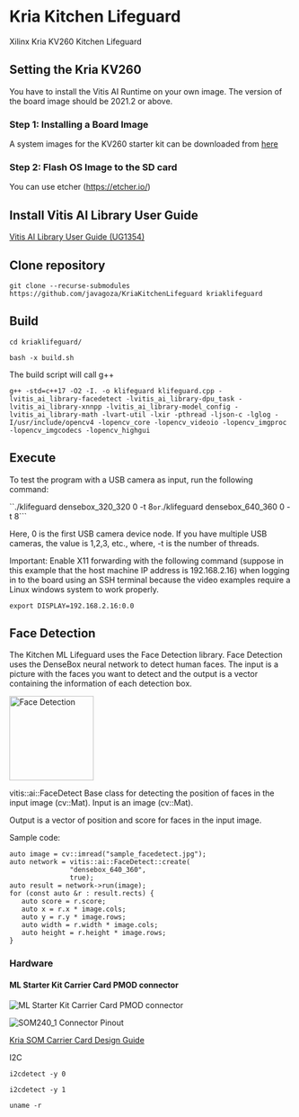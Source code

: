 # Kria Kitchen Lifeguard
Xilinx Kria KV260 Kitchen Lifeguard

## Setting the Kria KV260
You have to install the Vitis AI Runtime on your own image. The version of the board image should be 2021.2 or above.


### Step 1: Installing a Board Image
A system images for the KV260 starter kit can be downloaded from [here](https://login.xilinx.com/app/xilinxinc_f5awsprod_1/exknv8ms950lm0Ldh0x7/sso/saml)

### Step 2: Flash OS Image to the SD card
You can use etcher (https://etcher.io/)


## Install Vitis AI Library User Guide

[Vitis AI Library User Guide (UG1354)](https://docs.xilinx.com/r/en-US/ug1354-xilinx-ai-sdk/Introduction)

## Clone repository
```
git clone --recurse-submodules https://github.com/javagoza/KriaKitchenLifeguard kriaklifeguard
```
## Build
```
cd kriaklifeguard/
```
```
bash -x build.sh
```
The build script will call g++

```
g++ -std=c++17 -O2 -I. -o klifeguard klifeguard.cpp -lvitis_ai_library-facedetect -lvitis_ai_library-dpu_task -lvitis_ai_library-xnnpp -lvitis_ai_library-model_config -lvitis_ai_library-math -lvart-util -lxir -pthread -ljson-c -lglog -I/usr/include/opencv4 -lopencv_core -lopencv_videoio -lopencv_imgproc -lopencv_imgcodecs -lopencv_highgui
```

## Execute
To test the program with a USB camera as input, run the following command:

``./klifeguard densebox_320_320 0 -t 8```
or
```./klifeguard densebox_640_360 0 -t 8```

Here, 0 is the first USB camera device node. If you have multiple USB cameras, the value is 1,2,3, etc., where, -t is the number of threads.

Important: Enable X11 forwarding with the following command (suppose in this example that the host machine IP address is 192.168.2.16) when logging in to the board using an SSH terminal because the video examples require a Linux windows system to work properly.

```export DISPLAY=192.168.2.16:0.0```


## Face Detection
The Kitchen ML Lifeguard uses the Face Detection library.
Face Detection uses the DenseBox neural network to detect human faces. The input is a picture with the faces you want to detect and the output is a vector containing the information of each detection box. 

<img src="images/facedetect.jpg" alt="Face Detection" width="150"/>


vitis::ai::FaceDetect
Base class for detecting the position of faces in the input image (cv::Mat).
Input is an image (cv::Mat).

Output is a vector of position and score for faces in the input image.

Sample code:

```
auto image = cv::imread("sample_facedetect.jpg");
auto network = vitis::ai::FaceDetect::create(
               "densebox_640_360",
               true);
auto result = network->run(image);
for (const auto &r : result.rects) {
   auto score = r.score;
   auto x = r.x * image.cols;
   auto y = r.y * image.rows;
   auto width = r.width * image.cols;
   auto height = r.height * image.rows;
}
```

### Hardware

#### ML Starter Kit Carrier Card PMOD connector

![ML Starter Kit Carrier Card PMOD connector](images/pmodconnector.jpg)

![SOM240_1 Connector Pinout](images/som240_1connectorpinout.jpg)

[Kria SOM Carrier Card Design Guide](https://www.xilinx.com/support/documentation/user_guides/som/ug1091-carrier-card-design.pdf)


I2C

[](https://github.com/Xilinx/embeddedsw/tree/master/XilinxProcessorIPLib/drivers/iic)

`i2cdetect -y 0`

`i2cdetect -y 1`

`uname -r`

